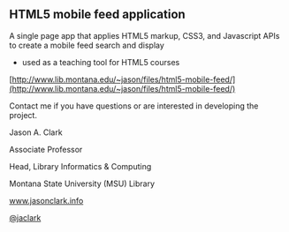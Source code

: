 ## HTML5 mobile feed application

A single page app that applies HTML5 markup, CSS3, and Javascript APIs to create a mobile feed search and display
* used as a teaching tool for HTML5 courses

[http://www.lib.montana.edu/~jason/files/html5-mobile-feed/](http://www.lib.montana.edu/~jason/files/html5-mobile-feed/)

Contact me if you have questions or are interested in developing the project.

Jason A. Clark

Associate Professor

Head, Library Informatics & Computing

Montana State University (MSU) Library

www.jasonclark.info

[@jaclark](https://twitter.com/jaclark)
